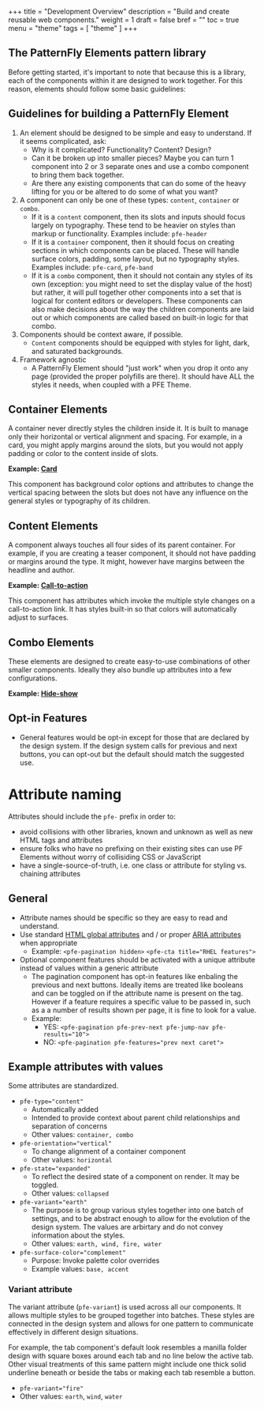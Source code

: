 +++
title = "Development Overview"
description = "Build and create reusable web components."
weight = 1
draft = false
bref = ""
toc = true
menu = "theme"
tags = [ "theme" ]
+++


## The PatternFly Elements pattern library

Before getting started, it's important to note that because this is a library, each of the components within it are designed to work together. For this reason, elements should follow some basic guidelines:

## Guidelines for building a PatternFly Element

1. An element should be designed to be simple and easy to understand. If it seems complicated, ask:
    - Why is it complicated? Functionality? Content? Design?
    - Can it be broken up into smaller pieces? Maybe you can turn 1 component into 2 or 3 separate ones and use a combo component to bring them back together.
    - Are there any existing components that can do some of the heavy lifting for you or be altered to do some of what you want?
2. A component can only be one of these types: `content`, `container` or `combo`. 
    - If it is a `content` component,  then its slots and inputs should focus largely on typography. These tend to be heavier on styles than markup or functionality. Examples include: `pfe-header`
    - If it is a `container` component, then it should focus on creating sections in which components can be placed. These will handle surface colors, padding, some layout, but no typography styles. Examples include: `pfe-card`, `pfe-band`
    - If it is a `combo` component, then it should not contain any styles of its own (exception: you might need to set the display value of the host) but rather, it will pull together other components into a set that is logical for content editors or developers. These components can also make decisions about the way the children components are laid out or which components are called based on built-in logic for that combo.
3. Components should be context aware, if possible.
    - `Content` components should be equipped with styles for light, dark, and saturated backgrounds.
4. Framework agnostic
    - A PatternFly Element should "just work" when you drop it onto any page (provided the proper polyfills are there). It should have ALL the styles it needs, when coupled with a PFE Theme.

## Container Elements

A container never directly styles the children inside it. It is built to manage only their horizontal or vertical alignment and spacing. For example, in a card, you might apply margins around the slots, but you would not apply padding or color to the content inside of slots.

**Example: [Card](https://github.com/patternfly/patternfly-elements/blob/main/elements/pfe-card/src)**

This component has background color options and attributes to change the vertical spacing between the slots but does not have any influence on the general styles or typography of its children.


## Content Elements

A component always touches all four sides of its parent container. For example, if you are creating a teaser component, it should not have padding or margins around the type. It might, however have margins between the headline and author.

**Example: [Call-to-action](https://github.com/patternfly/patternfly-elements/blob/main/elements/pfe-cta/src)**

This component has attributes which invoke the multiple style changes on a call-to-action link. It has styles built-in so that colors will automatically adjust to surfaces.

## Combo Elements

These elements are designed to create easy-to-use combinations of other smaller components. Ideally they also bundle up attributes into a few configurations.

**Example: [Hide-show](https://github.com/patternfly/patternfly-elements/blob/main/elements/pfe-hide-show)**


## Opt-in Features
- General features would be opt-in except for those that are declared by the design system. If the design system calls for previous and next buttons, you can opt-out but the default should match the suggested use.




# Attribute naming 

Attributes should include the `pfe-` prefix in order to:

- avoid collisions with other libraries, known and unknown as well as new HTML tags and attributes
- ensure folks who have no prefixing on their existing sites can use PF Elements without worry of collisiding CSS or JavaScript
- have a single-source-of-truth, i.e. one class or attribute for styling vs. chaining attributes


## General
- Attribute names should be specific so they are easy to read and understand. 
- Use standard [HTML global attributes](https://www.w3schools.com/tags/ref_standardattributes.asp) and / or proper [ARIA attributes](https://developer.mozilla.org/en-US/docs/Web/Accessibility/ARIA) when appropriate
    - Example: `<pfe-pagination hidden>` `<pfe-cta title="RHEL features">`
- Optional component features should be activated with a unique attribute instead of values within a generic attribute
    - The pagination component has opt-in features like enbaling the previous and next buttons. Ideally items are treated like booleans and can be toggled on if the attribute name is present on the tag. However if a feature requires a specific value to be passed in, such as a a number of results shown per page, it is fine to look for a value.
    - Example: 
        - YES: `<pfe-pagination pfe-prev-next pfe-jump-nav pfe-results="10">`
        - NO: `<pfe-pagination pfe-features="prev next caret">`


## Example attributes with values
Some attributes are standardized. 

- `pfe-type="content"`
    - Automatically added
    - Intended to provide context about parent child relationships and separation of concerns
    - Other values: `container, combo`
- `pfe-orientation="vertical"`
    - To change alignment of a container component 
    - Other values: `horizontal`
- `pfe-state="expanded"`
    - To reflect the desired state of a component on render. It may be toggled.
    - Other values: `collapsed`
- `pfe-variant="earth"`
    - The purpose is to group various styles together into one batch of settings, and to be abstract enough to allow for the evolution of the design system. The values are arbirtary and do not convey information about the styles.
    - Other values: `earth, wind, fire, water`
- `pfe-surface-color="complement"`
    - Purpose: Invoke palette color overrides
    - Example values: `base, accent`

### Variant attribute

The variant attribute (`pfe-variant`) is used across all our components. It allows multiple styles to be grouped together into batches.  These styles are connected in the design system and allows for one pattern to communicate effectively in different design situations.  

For example, the tab component's default look resembles a manilla folder design with square boxes around each tab and no line below the active tab.  Other visual treatments of this same pattern might include one thick solid underline beneath or beside the tabs or making each tab resemble a button.  
- `pfe-variant="fire"`
- Other values: `earth`, `wind`, `water`
